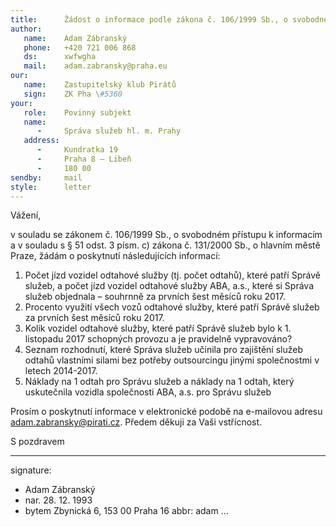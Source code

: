 ```yaml
---
title:      Žádost o informace podle zákona č. 106/1999 Sb., o svobodném přístupu k informacím.
author:
   name:    Adam Zábranský
   phone:   +420 721 006 868
   ds:      xwfwgha
   mail:    adam.zabransky@praha.eu
our:
   name:    Zastupitelský klub Pirátů
   sign:    ZK Pha \#5360
your:
   role:    Povinný subjekt
   name:    
      -     Správa služeb hl. m. Prahy
   address:
      -     Kundratka 19
      -     Praha 8 – Libeň
      -     180 00
sendby:     mail
style:      letter
---
```


Vážení,

v souladu se zákonem č. 106/1999 Sb., o svobodném přístupu k informacím a v souladu s § 51 odst. 3 písm. c) zákona č. 131/2000 Sb., o hlavním městě Praze, žádám o poskytnutí následujících informací: 

1. Počet jízd vozidel odtahové služby (tj. počet odtahů), které patří Správě služeb, a počet jízd vozidel odtahové služby ABA, a.s., které si Správa služeb objednala – souhrnně za prvních šest měsíců roku 2017.
2. Procento využití všech vozů odtahové služby, které patří Správě služeb za prvních šest měsíců roku 2017.
3. Kolik vozidel odtahové služby, které patří Správě služeb bylo k 1. listopadu 2017 schopných provozu a je pravidelně vypravováno?
4. Seznam rozhodnutí, které Správa služeb učinila pro zajištění služeb odtahů vlastními silami bez potřeby outsourcingu jinými společnostmi v letech 2014-2017. 
5. Náklady na 1 odtah pro Správu služeb a náklady na 1 odtah, který uskutečnila vozidla společnosti ABA, a.s. pro Správu služeb

Prosím o poskytnutí informace v elektronické podobě na e-mailovou adresu adam.zabransky@pirati.cz. Předem děkuji za Vaši vstřícnost.

S pozdravem

---
signature:
  - Adam Zábranský
  - nar. 28. 12. 1993
  - bytem Zbynická 6, 153 00 Praha 16
abbr:       adam
...
